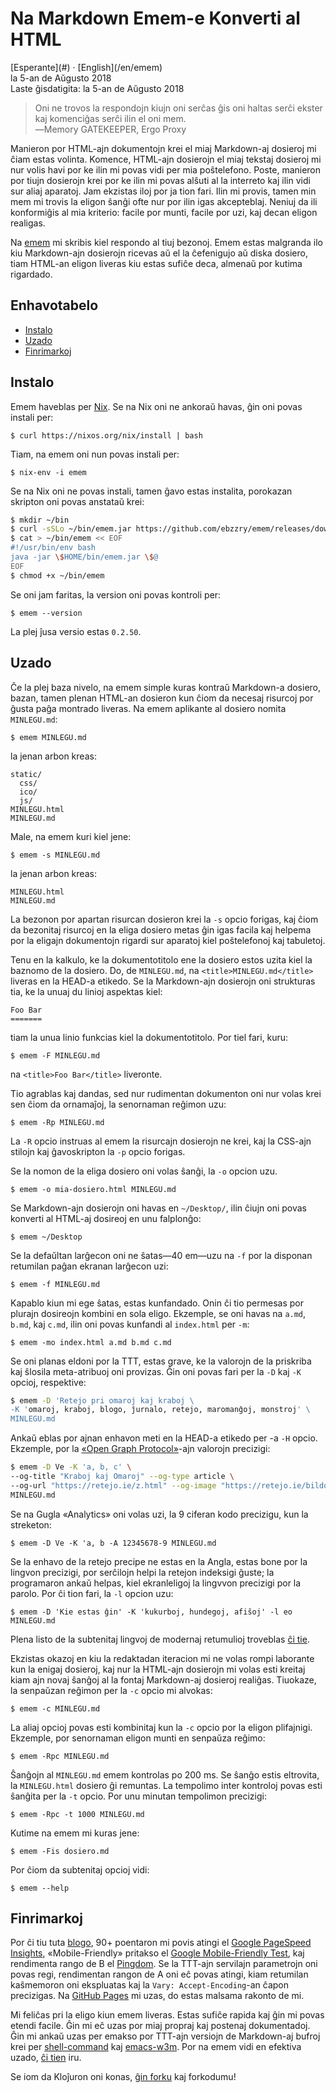 Na Markdown Emem-e Konverti al HTML
===================================

<div class="center">[Esperante](#) · [English](/en/emem)</div>
<div class="center">la 5-an de Aŭgusto 2018</div>
<div class="center">Laste ĝisdatigita: la 5-an de Aŭgusto 2018</div>

>Oni ne trovos la respondojn kiujn oni serĉas ĝis oni haltas serĉi ekster kaj komenciĝas serĉi ilin
>el oni mem.<br>
>―Memory GATEKEEPER, Ergo Proxy

Manieron por HTML-ajn dokumentojn krei el miaj Markdown-aj dosieroj mi ĉiam estas volinta. Komence,
HTML-ajn dosierojn el miaj tekstaj dosieroj mi nur volis havi por ke ilin mi povas vidi per mia
poŝtelefono. Poste, manieron por tiujn dosierojn krei por ke ilin mi povas alŝuti al la interreto
kaj ilin vidi sur aliaj aparatoj. Jam ekzistas iloj por ja tion fari. Ilin mi provis, tamen min mem
mi trovis la eligon ŝanĝi ofte nur por ilin igas akcepteblaj. Neniuj da ili konformiĝis al mia
kriterio: facile por munti, facile por uzi, kaj decan eligon realigas.

Na [emem](https://github.com/ebzzry/emem) mi skribis kiel respondo al tiuj bezonoj. Emem estas
malgranda ilo kiu Markdown-ajn dosierojn ricevas aŭ el la ĉefenigujo aŭ diska dosiero, tiam HTML-an
eligon liveras kiu estas sufiĉe deca, almenaŭ por kutima rigardado.


<a name="et"></a>Enhavotabelo
-----------------------------

- [Instalo](#instalo)
- [Uzado](#uzado)
- [Finrimarkoj](#finrimarkoj)


<a name="instalo"></a>Instalo
-----------------------------

Emem haveblas per [Nix](https://nixos.org/nix/). Se na Nix oni ne ankoraŭ havas, ĝin oni povas
instali per:

    $ curl https://nixos.org/nix/install | bash

Tiam, na emem oni nun povas instali per:

    $ nix-env -i emem

Se na Nix oni ne povas instali, tamen ĝavo estas instalita, porokazan skripton oni povas anstataŭ
krei:

```bash
$ mkdir ~/bin
$ curl -sSLo ~/bin/emem.jar https://github.com/ebzzry/emem/releases/download/v0.2.48/emem.jar
$ cat > ~/bin/emem << EOF
#!/usr/bin/env bash
java -jar \$HOME/bin/emem.jar \$@
EOF
$ chmod +x ~/bin/emem
```

Se oni jam faritas, la version oni povas kontroli per:

    $ emem --version

La plej ĵusa versio estas `0.2.50`.


<a name="uzado"></a>Uzado
-------------------------

Ĉe la plej baza nivelo, na emem simple kuras kontraŭ Markdown-a dosiero, bazan, tamen plenan HTML-an
dosieron kun ĉiom da necesaj risurcoj por ĝusta paĝa montrado liveras. Na emem aplikante al dosiero
nomita `MINLEGU.md`:

    $ emem MINLEGU.md

la jenan arbon kreas:

```
static/
  css/
  ico/
  js/
MINLEGU.html
MINLEGU.md
```

Male, na emem kuri kiel jene:

    $ emem -s MINLEGU.md

la jenan arbon kreas:

```
MINLEGU.html
MINLEGU.md
```

La bezonon por apartan risurcan dosieron krei la `-s` opcio forigas, kaj ĉiom da bezonitaj risurcoj
en la eliga dosiero metas ĝin igas facila kaj helpema por la eligajn dokumentojn rigardi sur
aparatoj kiel poŝtelefonoj kaj tabuletoj.

Tenu en la kalkulo, ke la dokumentotitolo ene la dosiero estos uzita kiel la baznomo de la
dosiero. Do, de `MINLEGU.md`, na `<title>MINLEGU.md</title>` liveras en la HEAD-a etikedo. Se la
Markdown-ajn dosierojn oni strukturas tia, ke la unuaj du linioj aspektas kiel:

```
Foo Bar
=======
```

tiam la unua linio funkcias kiel la dokumentotitolo. Por tiel fari, kuru:

    $ emem -F MINLEGU.md

na `<title>Foo Bar</title>` liveronte.

Tio agrablas kaj dandas, sed nur rudimentan dokumenton oni nur volas krei sen ĉiom da ornamaĵoj, la
senornaman reĝimon uzu:

    $ emem -Rp MINLEGU.md

La `-R` opcio instruas al emem la risurcajn dosierojn ne krei, kaj la CSS-ajn stilojn kaj
ĝavoskripton la `-p` opcio forigas.

Se la nomon de la eliga dosiero oni volas ŝanĝi, la `-o` opcion uzu.

    $ emem -o mia-dosiero.html MINLEGU.md

Se Markdown-ajn dosierojn oni havas en `~/Desktop/`, ilin ĉiujn oni povas konverti al HTML-aj
dosireoj en unu falplonĝo:

    $ emem ~/Desktop

Se la defaŭltan larĝecon oni ne ŝatas—40 em—uzu na `-f` por la disponan retumilan paĝan ekranan
larĝecon uzi:

    $ emem -f MINLEGU.md

Kapablo kiun mi ege ŝatas, estas kunfandado. Onin ĉi tio permesas por plurajn dosireojn kombini en
sola eligo. Ekzemple, se oni havas na `a.md`, `b.md`, kaj `c.md`, ilin oni povas kunfandi al
`index.html` per `-m`:

    $ emem -mo index.html a.md b.md c.md

Se oni planas eldoni por la TTT, estas grave, ke la valorojn de la priskriba kaj ŝlosila
meta-atribuoj oni provizas. Ĝin oni povas fari per la `-D` kaj `-K` opcioj, respektive:

```bash
$ emem -D 'Retejo pri omaroj kaj kraboj \
-K 'omaroj, kraboj, blogo, ĵurnalo, retejo, maromanĝoj, monstroj' \
MINLEGU.md
```

Ankaŭ eblas por ajnan enhavon meti en la HEAD-a etikedo per -a `-H` opcio. Ekzemple, por la
[«Open Graph Protocol»](http://ogp.me/)-ajn valorojn precizigi:

```bash
$ emem -D Ve -K 'a, b, c' \
--og-title "Kraboj kaj Omaroj" --og-type article \
--og-url "https://retejo.ie/z.html" --og-image "https://retejo.ie/bildo.png" \
MINLEGU.md
```

Se na Gugla «Analytics» oni volas uzi, la 9 ciferan kodo precizigu, kun la streketon:

    $ emem -D Ve -K 'a, b -A 12345678-9 MINLEGU.md

Se la enhavo de la retejo precipe ne estas en la Angla, estas bone por la lingvon precizigi, por
serĉilojn helpi la retejon indeksigi ĝuste; la programaron ankaŭ helpas, kiel ekranleligoj la
lingvvon precizigi por la parolo. Por ĉi tion fari, la `-l` opcion uzu:

    $ emem -D 'Kie estas ĝin' -K 'kukurboj, hundegoj, afiŝoj' -l eo MINLEGU.md

Plena listo de la subtenitaj lingvoj de modernaj retumulioj troveblas
[ĉi tie](https://www.w3schools.com/tags/ref_language_codes.asp).

Ekzistas okazoj en kiu la redaktadan iteracion mi ne volas rompi laborante kun la enigaj dosieroj,
kaj nur la HTML-ajn dosierojn mi volas esti kreitaj kiam ajn novaj ŝanĝoj al la fontaj Markdown-aj
dosieroj realiĝas. Tiuokaze, la senpaŭzan reĝimon per la `-c` opcio mi alvokas:

    $ emem -c MINLEGU.md

La aliaj opcioj povas esti kombinitaj kun la `-c` opcio por la eligon plifajnigi. Ekzemple, por
senornaman eligon munti en senpaŭza reĝimo:

    $ emem -Rpc MINLEGU.md

Ŝanĝojn al `MINLEGU.md` emem kontrolas po 200 ms. Se ŝanĝo estis eltrovita, la `MINLEGU.html` dosiero
ĝi remuntas. La tempolimo inter kontroloj povas esti ŝanĝita per la `-t` opcio. Por unu minutan
tempolimon precizigi:

    $ emem -Rpc -t 1000 MINLEGU.md

Kutime na emem mi kuras jene:

    $ emem -Fis dosiero.md

Por ĉiom da subtenitaj opcioj vidi:

    $ emem --help


<a name="finrimarkoj"></a>Finrimarkoj
-------------------------------------

Por ĉi tiu tuta [blogo](https://ebzzry.io), 90+ poentaron mi povis atingi el [Google PageSpeed
Insights](https://developers.google.com/speed/pagespeed/insights/), «Mobile-Friendly» pritakso el
[Google Mobile-Friendly Test](https://search.google.com/test/mobile-friendly), kaj rendimenta rango
de B el [Pingdom](https://tools.pingdom.com/). Se la TTT-ajn servilajn parametrojn oni povas regi,
rendimentan rangon de A oni eĉ povas atingi, kiam retumilan kaŝmemoron oni ekspluatas kaj la
`Vary: Accept-Encoding`-an ĉapon precizigas. Na [GitHub Pages](https://pages.github.com) mi uzas, do estas
malsama rakonto de mi.

Mi feliĉas pri la eligo kiun emem liveras. Estas sufiĉe rapida kaj ĝin mi povas etendi facile. Ĝin
mi eĉ uzas por miaj propraj kaj postenaj dokumentadoj. Ĝin mi ankaŭ uzas per emakso por TTT-ajn
versiojn de Markdown-aj bufroj krei per
[shell-command](https://www.gnu.org/software/emacs/manual/html_node/elisp/Synchronous-Processes.html)
kaj [emacs-w3m](https://www.emacswiki.org/emacs/emacs-w3m). Por na emem vidi en efektiva uzado, [ĉi
tien](https://github.com/ebzzry/ebzzry.github.io/blob/master/Makefile) iru.

Se iom da Kloĵuron oni konas, [ĝin forku](https://github.com/ebzzry/emem/) kaj forkodumu!
